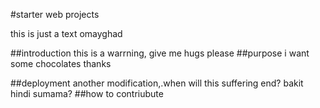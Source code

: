 #starter web projects

this is just a text omayghad

##introduction
this is a warrning, give me hugs please
##purpose
i want some chocolates thanks 

##deployment
another modification,.when will this suffering end? bakit hindi sumama?
##how to contriubute
